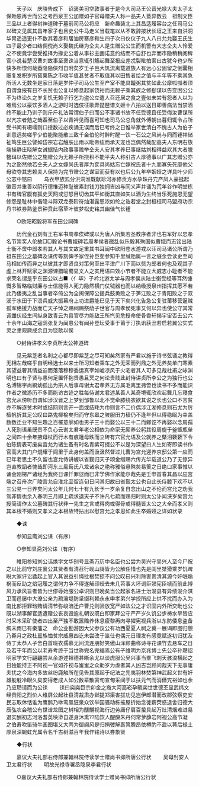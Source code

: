 <!-- { "loadSidebar": true } -->
　　天子以　庆陵告成下　诏褒美司空敦事者于是今大司马王公晋光禄大夫太子太保貤恩再世而公之考西泉王公加赠如子官母赠夫人称一品夫人葢异数云　祖制文臣三品以上者得树神道碑于墓前司马公将应　新命趣装北上其昌适履容台之任司马公以碑文见属其昌年家子也且史公牛马走义当载笔以从不敢辞按状长垣之王来自洪洞华冑遥遥更仆不数其着彦和居油房寨彦和生四子次曰仪仪子九人八曰允允娶王氏生四子最少者曰结倜傥尚义娶魏氏继为仝夫人是生赠公公生而机警有大志仝夫人怜爱之不使竟学尝受推择为掾史公着从事衫主画诺意约结而不自舒也弃而市隐稍稍阅稗官小说若楚汉曹刘故事至褒诛当意辄引觞起舞至报应差忒裂眦拍案曰古犹今也少所快多所恨何哉葢隐隐侠烈自附矣岁壬子邑大饥流离载道族人有远心公固留之倒囊相赈复发积岁所窖粟陈之市收半值甚贫者不取值其以田售者给之值与丰年等不乘其急所活人无数坐是家日落是岁仲子司马公生至产室不能具饘粥其贫如此公摩呱呱者顶自谓食报有日不长贫也公复以修息起家饶裕而无赖子乘其族之修郄谋以告变困公公不为终讼久之岁复饥无赖子行乞为盗公立遣人召还居之食之壹似未尝有怨者人以为难焉公以豪饮多酒人之游时时选伎征歌弄琵琶谱文姬十八拍以送日即善病法当禁酒终不能止乃训子则斤斤礼法常谓伯子曰而公不事诸书故不任受德且任受侮汝曹谋所以亢宗者勉之哉葢至伯子以青衿见而喜可知也司马公总角就外傅朝出暮归辄令占所受书闻有嗫嚅则口授数过必疾诵无误而后巳考终之日惟举家世清白不愧古人为伯子训意远矣嗟乎少伯能聚能散三致千金伯伦时醉时醒一饮一石公之风尚与同而锺祥储祉笃生巨公譬如岱宗岩岩触肤出雨以毗帝纮而承天宠也岂偶然哉配高夫人东明右族端操静庄晓解女诫据拮内政事事赡举仝夫人安其孝养巳事继姑刘相得益欢其大者脱簪珥以佐赠公之施赠公为无赖子所挠积不能平夫人称引古人厚德事以广其志赠公亦为之豁然他若仝夫人之女嫁尚氏者厚为奁具尚姑忘亡嫁祝氏者十九而寡矢死靡他父母欲夺其志赖夫人保持为完节赠公之谋室而获有以也后公九年卒姻娅之详具叶少师公志中铭曰 
　　乌衣甲族泒分洪洞淮既献珍河亦修贡方水孕珠丹宂产凤人豪挺起徽音并重善以阴行德惟迈种耻彼素封钱刀独拥吉凶与同义声并诵为荒年谷作明堂栋书有稗官腹有狐史天网或愆怒目切齿其平如衡其直如矢以酒为生终当乐死施恩无望修怨是耻林中偕隐斗际双龙泰阶符灿湛露恩浓如纶之诰若堂之封桓桓司马盟府功宗丹书铁券熟釜景钟贲此宿草叶彼梦松史铭其幽佳气长锺 

　　○欧阳昭毅将军东田公祠碑 

　　历代金石刻有王右军书周孝俟碑或以为唐人所集若圣教序者非也右军好以忠孝名节崇奖人伦故□□毅论书曹娥碑若周孝侯者戡乱似乐毅其殉国似曹娥而志铭出陆士衡不啻中郎孝若其人与其文故足重其书耳闽中欧阳苍水游戎以汪司马诸公所谓乃祖东田公之墓碑及诔传等刻俾予家侄孙臣斐参知千里缄贻属一言之缀余尝读史至司马相如传而异之以彼其才即贤良对策何至出平津广川下而以赀为郎者何也及观其子虗上林开赋家之渊源谏猎喻蜀显文人之实用语曰效小节者不能立大威志小耻者不能求荣名谓是乎东田公以占■〈亻毕〉子衿北游太学与周孝侯从陆士衡受经等耳然慷慨多智略临财廉与士信能得人死力隐然横门仗钺器也而以纳级授泉州指挥其愿不若此乃倭夷之乱当事者卒倚公为全闽保障公提兵鼓勇败之于笋江败之于青阳败之于双溪于水田于下浯兵威大振幕府上功进爵能巳见于天下矣兴化告急公复驻莆移营逼贼孤军绝援力战而亡天子悼之赐祠赐祭荫子世官与周孝侯死事又何以异也使公守其常调雌伏经生间纵身致青云为县官尽力能敌王所忾见危授命使骨香轩揭宇宙否去公六十余年山海之寇鸱张复为闽患公有闻孙登坛受事于莆于汀执讯获丑若启若翼公实式灵之聿观厥成余且为铙欹以俟 

　　○封侍讲孝义李贞所太公神道碑 

　　见元紫芝者名利之心都尽即紫芝之尽可知矣然家有严君以施于诗书弦诵之教得无相左哉嗟乎自明经选士以来士所习知者乘车之外无荣而列鼎之外无养矣单门寒素其望益奢其情益迫而落落穆穆委运真宰如嘘凉风于火宅者其人可多见哉杜甫之咏渊明也曰有子贤与愚何足置怀抱贤愚且冥之何论贵贱此封侍讲贞所李公之为独行也公名溥锦字尚綗幼孤出为宗人后事母谢太君孝养无方属毛离里弗啻也读书不多而能识作者之微游历不多而能访古迹之胜每侍谢太君述某善人某奇境辄欣欢起舞几忘寝食宫允从傍听自谓如涉汉晋之上梦到邹鲁以北不觉牵膝绕衣欲其说之长也公口不言贫亦不解逐贫术时或结网则言开一面或结眊为巾则言不二价偶涉江湖修息则石尤为厉樯帆折其足公叹曰路鬼椰榆矣归而守东皋之陂服田力穑仍不逢年但以得稳眠为幸盖数数迁业不知生趣之百罹意廓如也男子三十而娶公以三十二而鳏讫不再娶以念周孺人死别语虽既贵不负心云谢太君年老公相依为命家无厮养公躬其役周旋于釜甑瓶垒之间四十余年掖母杖而行木有痕踵母跌而立砖有穴官允语及公就养之槩泪簌簌下令伯陈情表可废矣宫允为诸生蚤有时名青紫可掇公不以是为深望曰人生如寄即读书作官高大其门户焜耀于闾里于此身何盖而汲汲然督过儿曹为宫允迎养京邸公第一应而巳年老思土不久留也宫允侍讲幄以省觐归天子颂金缯赐六传光华载道公乃了无惊异岂直教謟者愧哉即河东三鳯荀氏八龙诸余之艳称雅俗悬殊矣易箦之日绝口家事惟以诵金刚楞严诸经为我终日课忏罪愆而巳非学佛作家能尔哉先是壬申首春其昌以应宫端之召舟次广陵宫允自淮北至留连旬日问其归故曰省觐太公也自此长侍膝下欢不以三公易一日养矣问太公年几何七十有九长予一岁余复自念出山之不伦而宫允之劝我驾非情也余入春明三月即上疏求退天子不许凡七疏而赐归时则太公讣闻浃岁矣宫允授简请作太公墓碑其行状非一先生之言或得肉或得骨或得髓皆太公之大全而孝义则其本根不婚则又孝义之本根故特拈出以慰宫允之孝思如此生卒婚娅之详如状录 

　　◆诔 

　　参知显斋刘公诔（有序） 

　　○参知显斋刘公诔（有序） 

　　睢阳参知刘公讳焕字文华别号显斋万历中名臣也公尝为吴兴守吴兴人至今尸祝之以比前守刘庄襄公其贤者有清苕行岘山謌皆为公解任惜也先是闾里桀猾乘岁饥睥睨大家讦讼蠭起上官入其说益引绳批根焚掠不问公叹曰兴利除害贵清其源今奸氓煽祸而反助之焰冠履之谓何力争不得遂解印绶去未几苕事大坏词臣殒宪臣禠而前此博风力承风旨者皆为世僇辱始服公卓识则巳晚矣当公起家名进士治浚县有异绩浚介淇卫而邑屡中大潦公亲为疏瀹堤防坚缀利赖永永申孝弟兴学挍所应上供不扰而办入为南比部拒罪珰贿请清节弥峻洎迁户曹兑则验放宽严如法公之才识固内外所交毗也公既以湖事解官适遭赠公丧哀毁逾礼朝议既白即家拜公守严严岁久饥公步祷水旱皆应时采木采矿使者四出至严独不敢嚣赡养休息疲黎再肉寻擢宪视兵浙以东防倭息盗备绸未雨巳有秦藩之　命公业勌游因大父参议公有功西夏夏人祠之冀一展谒即图归憩乃朞月之政杜嚚族恤贫宗威惠四讫未尝改于筮仕也偶元日理发有感竟赋遂初归犹及侍丁太恭人子舍白首班衣孺慕无间流连朋好笑傲山泽顾曲称诗寻花课竹去悬车之日及若干年而公以老寿考终于当世称完名完福焉公有子维明为京兆博士先公卒孙瓒绍明家学文行翩翩尝从余游述祖德甚晰余尤以谈虎服公吴兴事当羣飞刺天骇浪横起之日独能持正不阿视一官如芥视与蚩蚩之众助岁为虐者其人凶吉岂顾问哉天下无事庸夫扰之今海内多故丝纷鹿触所在见告其原起于纪法之先夷羽林焚第神武起义世有奸雄躭躭冷眼久矣安得老成人如公数辈散寘旬宣甸采间于以扶元气而消僣宄裕如也余乃应瓒请而为公诔 
　　诔曰奕奕巨宗卯金之裔大河高崧孕毓奕世世德丕显武纬文经贵阳之烈价人维屏公起壮县清裁肃办邺提郑渠害拔功见岂伊郎潜而改郡弦察吏安民志取休恬谁为鹰鹯乃咻鸾鳯狂泉众饮举国骚动栋摧屋折始念徙薪荧惑退舍归德大辰弘农会稽公有世谱龙图之树相为黻黼视海行边劳庸仔肩百蛰具起万灶清烟难进易退实酬初志河洛耆英坱漭自遂身沐熏??陆饮人醍醐朱丹何常萝薜岩阿视公高节凝之伯寿吹笛骑牛画图堪又大丙为御阆风是归捐弢解袠箕腾昂依樽酌不盈以茀后禄土厚泉深蜿虹光属令名千古树滋百年我作铭诗以券象贤 

　　◆行状 

　　嘉议大夫礼部右侍郎兼翰林院侍读学士赠尚书抑所唐公行状 
　　吴母封安人卫太君行状 
　　明故光禄寺署丞隐泉李君行状 

　　○嘉议大夫礼部右侍郎兼翰林院侍读学士赠尚书抑所唐公行状 

